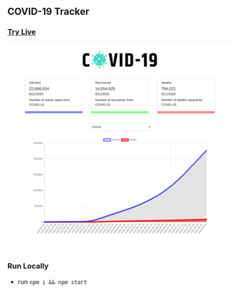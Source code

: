 ## COVID-19 Tracker

### [Try Live](https://crona-tracker.netlify.app/)

![Screenshot](./src/img/screen.png)


### Run Locally 

* run `npm i && npm start`
